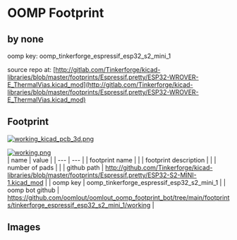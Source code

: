# OOMP Footprint  
##   by none  
  
oomp key: oomp_tinkerforge_espressif_esp32_s2_mini_1  
  
source repo at: [http://gitlab.com/Tinkerforge/kicad-libraries/blob/master/footprints/Espressif.pretty/ESP32-WROVER-E_ThermalVias.kicad_mod](http://gitlab.com/Tinkerforge/kicad-libraries/blob/master/footprints/Espressif.pretty/ESP32-WROVER-E_ThermalVias.kicad_mod)  
## Footprint  
  
[![working_kicad_pcb_3d.png](working_kicad_pcb_3d_600.png)](working_kicad_pcb_3d.png)  
  
[![working.png](working_600.png)](working.png)  
| name | value | 
| --- | --- | 
| footprint name |  | 
| footprint description |  | 
| number of pads |  | 
| github path | http://github.com/Tinkerforge/kicad-libraries/blob/master/footprints/Espressif.pretty/ESP32-S2-MINI-1.kicad_mod | 
| oomp key | oomp_tinkerforge_espressif_esp32_s2_mini_1 | 
| oomp bot github | https://github.com/oomlout/oomlout_oomp_footprint_bot/tree/main/footprints/tinkerforge_espressif_esp32_s2_mini_1/working | 
## Images  
